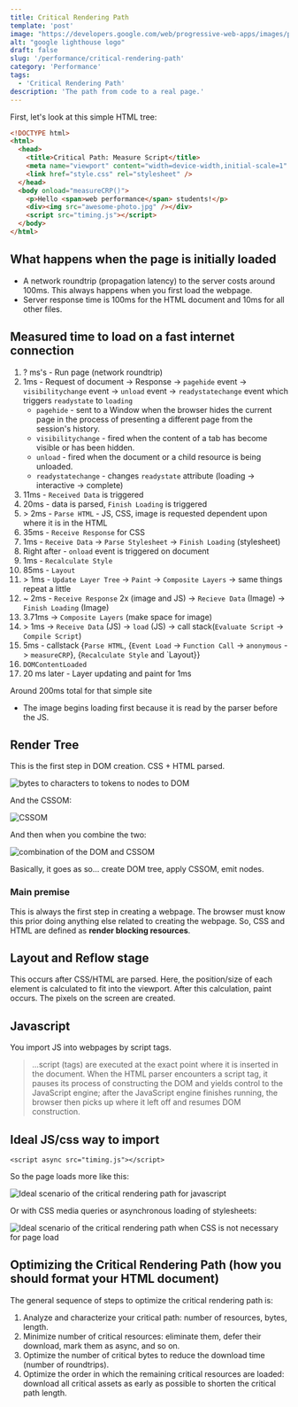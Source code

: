 ```yaml
---
title: Critical Rendering Path
template: 'post'
image: "https://developers.google.com/web/progressive-web-apps/images/pwa-lighthouse.png"
alt: "google lighthouse logo"
draft: false
slug: '/performance/critical-rendering-path'
category: 'Performance'
tags:
  - 'Critical Rendering Path'
description: 'The path from code to a real page.'
---
```


First, let's look at this simple HTML tree:

```html
<!DOCTYPE html>
<html>
  <head>
    <title>Critical Path: Measure Script</title>
    <meta name="viewport" content="width=device-width,initial-scale=1" />
    <link href="style.css" rel="stylesheet" />
  </head>
  <body onload="measureCRP()">
    <p>Hello <span>web performance</span> students!</p>
    <div><img src="awesome-photo.jpg" /></div>
    <script src="timing.js"></script>
  </body>
</html>
```

## What happens when the page is initially loaded

- A network roundtrip (propagation latency) to the server costs around 100ms. This always happens when you first load the webpage.
- Server response time is 100ms for the HTML document and 10ms for all other files.

## Measured time to load on a fast internet connection

1. ? ms's - Run page (network roundtrip)
2. 1ms - Request of document -> Response -> `pagehide` event -> `visibilitychange` event -> `unload` event -> `readystatechange` event which triggers `readystate` to `loading`
   - `pagehide` - sent to a Window when the browser hides the current page in the process of presenting a different page from the session's history.
   - `visibilitychange` - fired when the content of a tab has become visible or has been hidden.
   - `unload` - fired when the document or a child resource is being unloaded.
   - `readystatechange` - changes `readystate` attribute (loading -> interactive -> complete)
3. 11ms - `Received Data` is triggered
4. 20ms - data is parsed, `Finish Loading` is triggered
5. \> 2ms - `Parse HTML` - JS, CSS, image is requested dependent upon where it is in the HTML
6. 35ms - `Receive Response` for CSS
7. 1ms - `Receive Data` -> `Parse Stylesheet` -> `Finish Loading` (stylesheet)
8. Right after - `onload` event is triggered on document
9. 1ms - `Recalculate Style`
10. 85ms - `Layout`
11. \> 1ms - `Update Layer Tree` -> `Paint` -> `Composite Layers` -> same things repeat a little
12. ~ 2ms - `Receive Response` 2x (image and JS) -> `Recieve Data` (Image) -> `Finish Loading` (Image)
13. 3.71ms -> `Composite Layers` (make space for image)
14. \> 1ms -> `Receive Data` (JS) -> `load` (JS) -> call stack(`Evaluate Script` -> `Compile Script`)
15. 5ms - callstack {`Parse HTML`, {`Event Load` -> `Function Call` -> `anonymous` -> `measureCRP`}, {`Recalculate Style` and `Layout}}
16. `DOMContentLoaded`
17. 20 ms later - Layer updating and paint for 1ms

Around 200ms total for that simple site

- The image begins loading first because it is read by the parser before the JS.

## Render Tree

This is the first step in DOM creation. CSS + HTML parsed.

![bytes to characters to tokens to nodes to DOM](https://developers.google.com/web/fundamentals/performance/critical-rendering-path/images/full-process.png)

And the CSSOM:

![CSSOM](https://developers.google.com/web/fundamentals/performance/critical-rendering-path/images/cssom-tree.png)

And then when you combine the two:

![combination of the DOM and CSSOM](https://developers.google.com/web/fundamentals/performance/critical-rendering-path/images/render-tree-construction.png)

Basically, it goes as so... create DOM tree, apply CSSOM, emit nodes.

### Main premise

This is always the first step in creating a webpage. The browser must know this prior doing anything else related to creating the webpage. So, CSS and HTML are defined as **render blocking resources**.

## Layout and Reflow stage

This occurs after CSS/HTML are parsed. Here, the position/size of each element is calculated to fit into the viewport. After this calculation, paint occurs. The pixels on the screen are created.

## Javascript

You import JS into webpages by script tags.

> ...script (tags) are executed at the exact point where it is inserted in the document. When the HTML parser encounters a script tag, it pauses its process of constructing the DOM and yields control to the JavaScript engine; after the JavaScript engine finishes running, the browser then picks up where it left off and resumes DOM construction.

## Ideal JS/css way to import

`<script async src="timing.js"></script>`

So the page loads more like this:

![Ideal scenario of the critical rendering path for javascript](https://developers.google.com/web/fundamentals/performance/critical-rendering-path/images/analysis-dom-css-js-async.png)

Or with CSS media queries or asynchronous loading of stylesheets:

![Ideal scenario of the critical rendering path when CSS is not necessary for page load](https://developers.google.com/web/fundamentals/performance/critical-rendering-path/images/analysis-dom-css-nb-js-async.png)

## Optimizing the Critical Rendering Path (how you should format your HTML document)

The general sequence of steps to optimize the critical rendering path is:

1. Analyze and characterize your critical path: number of resources, bytes, length.
2. Minimize number of critical resources: eliminate them, defer their download, mark them as async, and so on.
3. Optimize the number of critical bytes to reduce the download time (number of roundtrips).
4. Optimize the order in which the remaining critical resources are loaded: download all critical assets as early as possible to shorten the critical path length.

